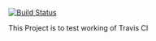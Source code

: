 [![Build Status](https://travis-ci.org/kumardeepakr3/testTravisCI.svg?branch=master)](https://travis-ci.org/kumardeepakr3/testTravisCI)

This Project is to test working of Travis CI
